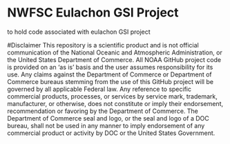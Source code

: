 # NWFSC Eulachon GSI Project
 to hold code associated with eulachon GSI project

#Disclaimer
This repository is a scientific product and is not official communication of the 
National Oceanic and Atmospheric Administration, or the United States Department 
of Commerce. All NOAA GitHub project code is provided on an ‘as is’ basis and 
the user assumes responsibility for its use. Any claims against the Department 
of Commerce or Department of Commerce bureaus stemming from the use of this 
GitHub project will be governed by all applicable Federal law. Any reference to 
specific commercial products, processes, or services by service mark, trademark, 
manufacturer, or otherwise, does not constitute or imply their endorsement, 
recommendation or favoring by the Department of Commerce. The Department of 
Commerce seal and logo, or the seal and logo of a DOC bureau, shall not be used 
in any manner to imply endorsement of any commercial product or activity by DOC 
or the United States Government.